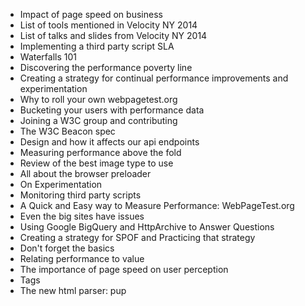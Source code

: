 - Impact of page speed on business
- List of tools mentioned in Velocity NY 2014
- List of talks and slides from Velocity NY 2014
- Implementing a third party script SLA
- Waterfalls 101
- Discovering the performance poverty line
- Creating a strategy for continual performance improvements and experimentation
- Why to roll your own webpagetest.org
- Bucketing your users with performance data
- Joining a W3C group and contributing
- The W3C Beacon spec
- Design and how it affects our api endpoints
- Measuring performance above the fold
- Review of the best image type to use
- All about the browser preloader
- On Experimentation
- Monitoring third party scripts
- A Quick and Easy way to Measure Performance: WebPageTest.org
- Even the big sites have issues
- Using Google BigQuery and HttpArchive to Answer Questions
- Creating a strategy for SPOF and Practicing that strategy
- Don't forget the basics
- Relating performance to value
- The importance of page speed on user perception
- Tags
- The new html parser: pup